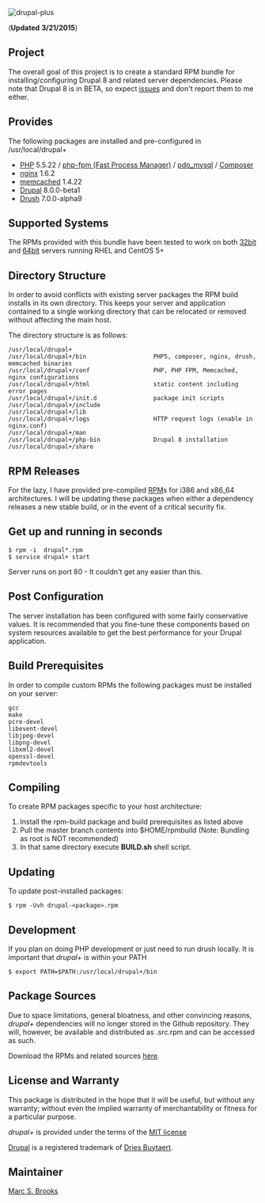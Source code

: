 <img src="https://github.com/nuxy/drupal8-plus/raw/master/preview.jpg" alt="drupal-plus" />

(**Updated** **3/21/2015**)

## Project

The overall goal of this project is to create a standard RPM bundle for installing/configuring Drupal 8 and related server dependencies.  Please note that Drupal 8 is in BETA, so expect [issues](https://www.drupal.org/project/issues/drupal?status=Open&priorities=All&categories=All&version=8.0.0-beta1&component=All) and don't report them to me either.

## Provides

The following packages are installed and pre-configured in /usr/local/drupal+

*   [PHP](http://php.net) 5.5.22 / [php-fpm (Fast Process Manager)](http://php-fpm.org) / [pdo_mysql](http://www.php.net/manual/en/ref.pdo-mysql.php) / [Composer](https://getcomposer.org)
*   [nginx](http://nginx.org) 1.6.2
*   [memcached](http://memcached.org) 1.4.22
*   [Drupal](http://drupal.org) 8.0.0-beta1
*   [Drush](https://github.com/drush-ops/drush) 7.0.0-alpha9

## Supported Systems

The RPMs provided with this bundle have been tested to work on both [32bit](https://labs.mbrooks.info/files/drupal8-plus/i386) and [64bit](https://labs.mbrooks.info/files/drupal8-plus/x86_64) servers running RHEL and CentOS 5+

## Directory Structure

In order to avoid conflicts with existing server packages the RPM build installs in its own directory.  This keeps your server and application contained to a single working directory that can be relocated or removed without affecting the main host.

The directory structure is as follows:

    /usr/local/drupal+
    /usr/local/drupal+/bin                   PHP5, composer, nginx, drush, memcached binaries
    /usr/local/drupal+/conf                  PHP, PHP FPM, Memcached, nginx configurations
    /usr/local/drupal+/html                  static content including error pages
    /usr/local/drupal+/init.d                package init scripts
    /usr/local/drupal+/include
    /usr/local/drupal+/lib
    /usr/local/drupal+/logs                  HTTP request logs (enable in nginx.conf)
    /usr/local/drupal+/man
    /usr/local/drupal+/php-bin               Drupal 8 installation
    /usr/local/drupal+/share

## RPM Releases

For the lazy, I have provided pre-compiled [RPM](https://labs.mbrooks.info/files/drupal8-plus)s for i386 and x86_64 architectures.  I will be updating these packages when either a dependency releases a new stable build, or in the event of a critical security fix.

## Get up and running in seconds

    $ rpm -i  drupal*.rpm
    $ service drupal+ start

Server runs on port 80 - It couldn't get any easier than this.

## Post Configuration

The server installation has been configured with some fairly conservative values.  It is recommended that you fine-tune these components based on system resources available to get the best performance for your Drupal application.

## Build Prerequisites

In order to compile custom RPMs the following packages must be installed on your server:

    gcc
    make
    pcre-devel
    libevent-devel
    libjpeg-devel
    libpng-devel
    libxml2-devel
    openssl-devel
    rpmdevtools

## Compiling

To create RPM packages specific to your host architecture:

1.  Install the rpm-build package and build prerequisites as listed above
2.  Pull the master branch contents into $HOME/rpmbuild (Note: Bundling as root is NOT recommended)
3.  In that same directory execute **BUILD.sh** shell script.

## Updating

To update post-installed packages:

    $ rpm -Uvh drupal-<package>.rpm

## Development

If you plan on doing PHP development or just need to run drush locally. It is important that *drupal+* is within your PATH

    $ export PATH=$PATH:/usr/local/drupal+/bin

## Package Sources

Due to space limitations, general bloatness, and other convincing reasons, *drupal+* dependencies will no longer stored in the Github repository. They will, however, be available and distributed as .src.rpm and can be accessed as such.

Download the RPMs and related sources [here](https://labs.mbrooks.info/files/drupal8-plus).

## License and Warranty

This package is distributed in the hope that it will be useful, but without any warranty; without even the implied warranty of merchantability or fitness for a particular purpose.

*drupal+* is provided under the terms of the [MIT license](http://www.opensource.org/licenses/mit-license.php)

[Drupal](http://drupal.com) is a registered trademark of [Dries Buytaert](http://buytaert.net).

## Maintainer

[Marc S. Brooks](https://github.com/nuxy)

